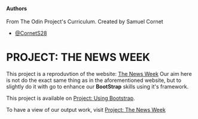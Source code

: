 
#### Authors
From The Odin Project's Curriculum. Created by Samuel Cornet
* [@CornetS28](https://github.com/CornetS28)

# PROJECT: THE NEWS WEEK

This project is a reproduvtion of the website: [The News Week](http://www.newsweek.com) Our aim here is not do the exact same thing as in the aforementioned website, but to slightly do it with go to enhance our **BootStrap** skills using it's framework. 

This project is available on [Project: Using Bootstrap](https://www.theodinproject.com/courses/html5-and-css3).

To have a view of our output work, visit [Project: The News Week](https://rawcdn.githack.com/CornetS28/the-news-week/62a691e192f62827b699499096cd61a505e44f16/index.html)





